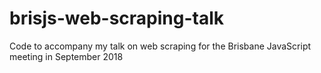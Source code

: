 # brisjs-web-scraping-talk
Code to accompany my talk on web scraping for the Brisbane JavaScript meeting in September 2018
